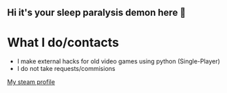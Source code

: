 ## Hi it's your sleep paralysis demon here  👋

# What I do/contacts
+ I make external hacks for old video games using python (Single-Player)
+ I do not take requests/commisions 

[My steam profile](https://steamcommunity.com/profiles/76561198259829950/)

